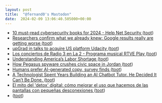 ```yaml
---
layout: post
title:  "@fernand0's Mastodon"
date:  2024-02-09 13:06:40.505000+00:00
---
```

*  [10 must-read cybersecurity books for 2024 - Help Net Security ](https://www.helpnetsecurity.com/2024/02/06/cybersecurity-books-2024) ([toot](https://mastodon.social/@fernand0/111901671457041594))
*  [Researchers confirm what we already knew: Google results really are getting worse ](https://www.theregister.com/2024/01/17/google_search_results_spam) ([toot](https://mastodon.social/@fernand0/111901607121552722))
*  [upGrad in talks to acquire US platform Udacity ](https://thepienews.com/news/upgrad-udacity) ([toot](https://mastodon.social/@fernand0/111901435398582008))
*  [Los conciertos de Radio 3 en La 2 - Programa musical RTVE Play ](https://www.rtve.es/play/videos/los-conciertos-de-radio-3-en-la-2/jimenez-jota/15952605) ([toot](https://mastodon.social/@fernand0/111901371797492316))
*  [Understanding America’s Labor Shortage ](https://www.uschamber.com/workforce/understanding-americas-labor-shortag) ([toot](https://mastodon.social/@fernand0/111901349471321530))
*  [How Pegasus spyware crushes civic space in Jordan ](https://www.accessnow.org/publication/between-a-hack-and-a-hard-place-how-pegasus-spyware-crushes-civic-space-in-jordan) ([toot](https://mastodon.social/@fernand0/111901136913096651))
*  [Humans prefer AI-generated copy, survey finds ](https://searchengineland.com/human-vs-ai-generated-content-survey-43706) ([toot](https://mastodon.social/@fernand0/111901047702969013))
*  [A Technologist Spent Years Building an AI Chatbot Tutor. He Decided It Can’t Be Done. ](https://www.edsurge.com/news/2024-01-22-a-technologist-spent-years-building-an-ai-chatbot-tutor-he-decided-it-can-t-be-don) ([toot](https://mastodon.social/@fernand0/111900894035612608))
*  [El mito del 'detox' digital: cómo mejorar el uso que hacemos de las pantallas con pequeñas desconexiones ](https://www.eldiario.es/era/ayuno-intermitente-digital-desconexion_1_10860159.htm) ([toot](https://mastodon.social/@fernand0/111900785105639382))
*  [ ](https://mastodon.social/users/fernand0/statuses/111900101680470924/activity) ([toot](https://mastodon.social/users/fernand0/statuses/111900101680470924/activity))
